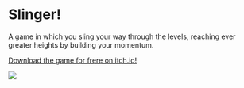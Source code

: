 # Slinger!

A game in which you sling your way through the levels, reaching ever greater heights by building your momentum.

[Download the game for frere on itch.io!](https://derek.itch.io/slinger)

![](https://img.itch.zone/aW1hZ2UvODA0OTc2LzQ1MTAwMzMucG5n/794x1000/qA1720.png)
